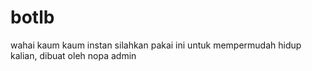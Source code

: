 # botlb
wahai kaum kaum instan silahkan pakai ini untuk mempermudah hidup kalian, dibuat oleh nopa admin
